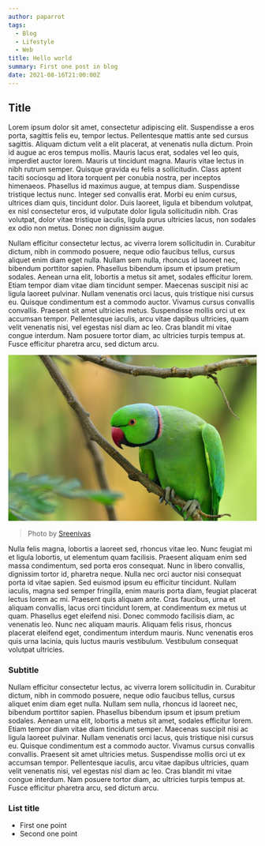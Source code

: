 ```yaml
---
author: paparrot
tags:
  - Blog
  - Lifestyle
  - Web
title: Hello world
summary: First one post in blog
date: 2021-08-16T21:00:00Z
---
```


## Title

Lorem ipsum dolor sit amet, consectetur adipiscing elit. Suspendisse a eros porta, sagittis felis eu, tempor lectus. Pellentesque mattis ante sed cursus sagittis. Aliquam dictum velit a elit placerat, at venenatis nulla dictum. Proin id augue ac eros tempus mollis. Mauris lacus erat, sodales vel leo quis, imperdiet auctor lorem. Mauris ut tincidunt magna. Mauris vitae lectus in nibh rutrum semper. Quisque gravida eu felis a sollicitudin. Class aptent taciti sociosqu ad litora torquent per conubia nostra, per inceptos himenaeos. Phasellus id maximus augue, at tempus diam. Suspendisse tristique lectus nunc. Integer sed convallis erat. Morbi eu enim cursus, ultrices diam quis, tincidunt dolor. Duis laoreet, ligula et bibendum volutpat, ex nisl consectetur eros, id vulputate dolor ligula sollicitudin nibh. Cras volutpat, dolor vitae tristique iaculis, ligula purus ultricies lacus, non sodales ex odio non metus. Donec non dignissim augue.

Nullam efficitur consectetur lectus, ac viverra lorem sollicitudin in. Curabitur dictum, nibh in commodo posuere, neque odio faucibus tellus, cursus aliquet enim diam eget nulla. Nullam sem nulla, rhoncus id laoreet nec, bibendum porttitor sapien. Phasellus bibendum ipsum et ipsum pretium sodales. Aenean urna elit, lobortis a metus sit amet, sodales efficitur lorem. Etiam tempor diam vitae diam tincidunt semper. Maecenas suscipit nisi ac ligula laoreet pulvinar. Nullam venenatis orci lacus, quis tristique nisi cursus eu. Quisque condimentum est a commodo auctor. Vivamus cursus convallis convallis. Praesent sit amet ultricies metus. Suspendisse mollis orci ut ex accumsan tempor. Pellentesque iaculis, arcu vitae dapibus ultricies, quam velit venenatis nisi, vel egestas nisl diam ac leo. Cras blandit mi vitae congue interdum. Nam posuere tortor diam, ac ultricies turpis tempus at. Fusce efficitur pharetra arcu, sed dictum arcu.

![Whats up man?](/static/img/parrot.jpg 'Parrot')

> Photo by [Sreenivas](https://unsplash.com/@sree97)

Nulla felis magna, lobortis a laoreet sed, rhoncus vitae leo. Nunc feugiat mi et ligula lobortis, ut elementum quam facilisis. Praesent aliquam enim sed massa condimentum, sed porta eros consequat. Nunc in libero convallis, dignissim tortor id, pharetra neque. Nulla nec orci auctor nisi consequat porta id vitae sapien. Sed euismod ipsum eu efficitur tincidunt. Nullam iaculis, magna sed semper fringilla, enim mauris porta diam, feugiat placerat lectus lorem ac mi. Praesent quis aliquam ante. Cras faucibus, urna et aliquam convallis, lacus orci tincidunt lorem, at condimentum ex metus ut quam. Phasellus eget eleifend nisi. Donec commodo facilisis diam, ac venenatis leo. Nunc nec aliquam mauris. Aliquam felis risus, rhoncus placerat eleifend eget, condimentum interdum mauris. Nunc venenatis eros quis urna lacinia, quis luctus mauris vestibulum. Vestibulum consequat volutpat ultricies.

### Subtitle

Nullam efficitur consectetur lectus, ac viverra lorem sollicitudin in. Curabitur dictum, nibh in commodo posuere, neque odio faucibus tellus, cursus aliquet enim diam eget nulla. Nullam sem nulla, rhoncus id laoreet nec, bibendum porttitor sapien. Phasellus bibendum ipsum et ipsum pretium sodales. Aenean urna elit, lobortis a metus sit amet, sodales efficitur lorem. Etiam tempor diam vitae diam tincidunt semper. Maecenas suscipit nisi ac ligula laoreet pulvinar. Nullam venenatis orci lacus, quis tristique nisi cursus eu. Quisque condimentum est a commodo auctor. Vivamus cursus convallis convallis. Praesent sit amet ultricies metus. Suspendisse mollis orci ut ex accumsan tempor. Pellentesque iaculis, arcu vitae dapibus ultricies, quam velit venenatis nisi, vel egestas nisl diam ac leo. Cras blandit mi vitae congue interdum. Nam posuere tortor diam, ac ultricies turpis tempus at. Fusce efficitur pharetra arcu, sed dictum arcu.

### List title

- First one point
- Second one point
